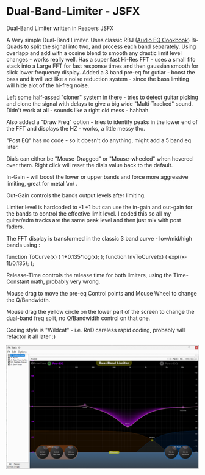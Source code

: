 # Dual-Band-Limiter - JSFX
Dual-Band Limiter written in Reapers JSFX

A Very simple Dual-Band Limiter. Uses classic RBJ ([Audio EQ Cookbook](https://www.w3.org/TR/audio-eq-cookbook/)) Bi-Quads to split the signal into two, and process each band separately. Using overlapp and add with a cosine blend to smooth any drastic limit level changes - works really well. Has a super fast Hi-Res FFT - uses a small fifo stack into a Large FFT for fast response times and then gaussian smooth for slick lower frequency display. Added a 3 band pre-eq for gutiar - boost the bass and it will act like a noise reduction system - since the bass limiting will hide alot of the hi-freq noise.

Left some half-assed "cloner" system in there - tries to detect guitar picking and clone the signal with delays to give a big wide "Multi-Tracked" sound. Didn't work at all - sounds like a right old mess - hahhah.

Also added a "Draw Freq" option - tries to identify peaks in the lower end of the FFT and displays the HZ - works, a little messy tho.

"Post EQ" has no code - so it doesn't do anything, might add a 5 band eq later.

Dials can either be "Mouse-Dragged" or "Mouse-wheeled" when hovered over them. Right click will reset the dials value back to the default.

In-Gain - will boost the lower or upper bands and force more aggressive limiting, great for metal \m/ .

Out-Gain controls the bands output levels after limiting.

Limiter level is hardcoded to -1 +1 but can use the in-gain and out-gain for the bands to control the effective limit level. I coded this so all my guitar/edm tracks
are the same peak level and then just mix with post faders.

The FFT display is transformed in the classic 3 band curve - low/mid/high bands using :

function ToCurve(x)             ( 1+0.135*log(x); );
function InvToCurve(x)          ( exp((x-1)/0.135); ); 

Release-Time controls the release time for both limiters, using the Time-Constant math, probably very wrong.

Mouse drag to move the pre-eq Control points and Mouse Wheel to change the Q/Bandwidth.

Mouse drag the yellow circle on the lower part of the screen to change the dual-band freq split, no Q/Bandwidth control on that one.

Coding style is "Wildcat" - i.e. RnD careless rapid coding, probably will refactor it all later :)

![](./Images/Image1.png)
